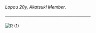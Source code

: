 *Lopau 20y, Akatsuki Member*.

 ────────────────────────────

![R (1)](https://user-images.githubusercontent.com/91633392/135341117-7f8f9c90-c976-4321-9a70-b93e3cc6b48d.gif)


